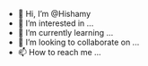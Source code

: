 - 👋 Hi, I’m @Hishamy
- 👀 I’m interested in ...
- 🌱 I’m currently learning ...
- 💞️ I’m looking to collaborate on ...
- 📫 How to reach me ...

<!---
Hishamy/Hishamy is a ✨ special ✨ repository because its `README.md` (this file) appears on your GitHub profile.
You can click the Preview link to take a look at your changes.
--->
